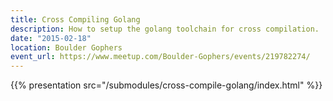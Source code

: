```yaml
---
title: Cross Compiling Golang
description: How to setup the golang toolchain for cross compilation.
date: "2015-02-18"
location: Boulder Gophers
event_url: https://www.meetup.com/Boulder-Gophers/events/219782274/
---
```


{{% presentation src="/submodules/cross-compile-golang/index.html" %}}